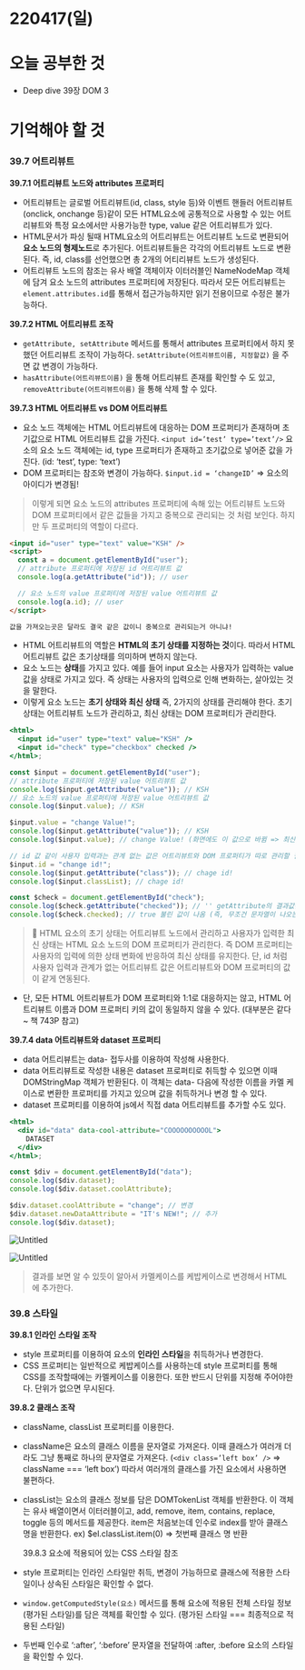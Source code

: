 # 220417(일)

# 오늘 공부한 것

- Deep dive 39장 DOM 3

# 기억해야 할 것

### 39.7 어트리뷰트

**39.7.1 어트리뷰트 노드와 attributes 프로퍼티**

- 어트리뷰트는 글로벌 어트리뷰트(id, class, style 등)와 이벤트 핸들러 어트리뷰트(onclick, onchange 등)같이 모든 HTML요소에 공통적으로 사용할 수 있는 어트리뷰트와 특정 요소에서만 사용가능한 type, value 같은 어트리뷰트가 있다.
- HTML문서가 파싱 될때 HTML요소의 어트리뷰트는 어트리뷰트 노드로 변환되어 **요소 노드의 형제노드**로 추가된다. 어트리뷰트들은 각각의 어트리뷰트 노드로 변환된다. 즉, id, class를 선언했으면 총 2개의 어티리뷰트 노드가 생성된다.
- 어트리뷰트 노드의 참조는 유사 배열 객체이자 이터러블인 NameNodeMap 객체에 담겨 요소 노드의 attributes 프로퍼티에 저장된다.
  따라서 모든 어트리뷰트는 `element.attributes.id`를 통해서 접근가능하지만 읽기 전용이므로 수정은 불가능하다.

**39.7.2 HTML 어트리뷰트 조작**

- `getAttribute, setAttribute` 메서드를 통해서 attributes 프로퍼티에서 하지 못했던 어트리뷰트 조작이 가능하다. `setAttribute(어트리뷰트이름, 지정할값)` 을 주면 값 변경이 가능하다.
- `hasAttribute(어트리뷰트이름)` 을 통해 어트리뷰트 존재를 확인할 수 도 있고, `removeAttribute(어트리뷰트이름)` 을 통해 삭제 할 수 있다.

**39.7.3 HTML 어트리뷰트 vs DOM 어트리뷰트**

- 요소 노드 객체에는 HTML 어트리뷰트에 대응하는 DOM 프로퍼티가 존재하며 초기값으로 HTML 어트리뷰트 값을 가진다.
  `<input id=’test’ type=’text’/>` 요소의 요소 노드 객체에는 id, type 프로퍼티가 존재하고 초기값으로 넣어준 값을 가진다. (id: ‘test’, type: ‘text’)
- DOM 프로퍼티는 참조와 변경이 가능하다. `$input.id = ‘changeID’` ⇒ 요소의 아이디가 변경됨!

> 이렇게 되면 요소 노드의 attributes 프로퍼티에 속해 있는 어트리뷰트 노드와 DOM 프로퍼티에서 같은 값들을 가지고 중복으로 관리되는 것 처럼 보인다. 하지만 두 프로퍼티의 역할이 다르다.

```html
<input id="user" type="text" value="KSH" />
<script>
  const a = document.getElementById("user");
  // attribute 프로퍼티에 저장된 id 어트리뷰트 값
  console.log(a.getAttribute("id")); // user

  // 요소 노드의 value 프로퍼티에 저장된 value 어트리뷰트 값
  console.log(a.id); // user
</script>

값을 가져오는곳은 달라도 결국 같은 값이니 중복으로 관리되는거 아니냐!
```

- HTML 어트리뷰트의 역할은 **HTML의 초기 상태를 지정하는 것**이다. 따라서 HTML 어트리뷰트 값은 초기상태를 의미하며 변하지 않는다.
- 요소 노드는 **상태**를 가지고 있다. 예를 들어 input 요소는 사용자가 입력하는 value 값을 상태로 가지고 있다. 즉 상태는 사용자의 입력으로 인해 변화하는, 살아있는 것을 말한다.
- 이렇게 요소 노드는 **초기 상태와 최신 상태** 즉, 2가지의 상태를 관리해야 한다. 초기 상태는 어트리뷰트 노드가 관리하고, 최신 상태는 DOM 프로퍼티가 관리한다.

```jsx
<html>
  <input id="user" type="text" value="KSH" />
  <input id="check" type="checkbox" checked />
</html>;

const $input = document.getElementById("user");
// attribute 프로퍼티에 저장된 value 어트리뷰트 값
console.log($input.getAttribute("value")); // KSH
// 요소 노드의 value 프로퍼티에 저장된 value 어트리뷰트 값
console.log($input.value); // KSH

$input.value = "change Value!";
console.log($input.getAttribute("value")); // KSH
console.log($input.value); // change Value! (화면에도 이 값으로 바뀜 => 최신 상태)

// id 값 같이 사용자 입력과는 관계 없는 값은 어트리뷰트와 DOM 프로퍼티가 따로 관리할 필요가 없으므로 항상 같은 값으로 연동된다.
$input.id = "change id!";
console.log($input.getAttribute("class")); // chage id!
console.log($input.classList); // chage id!

const $check = document.getElementById("check");
console.log($check.getAttribute("checked")); // '' getAttribute의 결과값은 항상 문자열이 나온다. (여기선 빈문자열)
console.log($check.checked); // true 불린 값이 나옴 (즉, 무조건 문자열이 나오는것이 아님)
```

> 📌 HTML 요소의 초기 상태는 어트리뷰트 노드에서 관리하고
> 사용자가 입력한 최신 상태는 HTML 요소 노드의 DOM 프로퍼티가 관리한다. 즉 DOM 프로퍼티는 사용자의 입력에 의한 상태 변화에 반응하여 최신 상태를 유지한다.
> 단, id 처럼 사용자 입력과 관계가 없는 어트리뷰트 값은 어트리뷰트와 DOM 프로퍼티의 값이 같게 연동된다.

- 단, 모든 HTML 어트리뷰트가 DOM 프로퍼티와 1:1로 대응하지는 않고, HTML 어트리뷰트 이름과 DOM 프로퍼티 키의 값이 동일하지 않을 수 있다. (대부분은 같다~ 책 743P 참고)

**39.7.4 data 어트리뷰트와 dataset 프로퍼티**

- data 어트리뷰트는 data- 접두사를 이용하여 작성해 사용한다.
- data 어트리뷰트로 작성한 내용은 dataset 프로퍼티로 취득할 수 있으면 이때 DOMStringMap 객체가 반환된다. 이 객체는 data- 다음에 작성한 이름을 카멜 케이스로 변환한 프로퍼티를 가지고 있으며 값을 취득하거나 변경 할 수 있다.
- dataset 프로퍼티를 이용하여 js에서 직접 data 어트리뷰트를 추가할 수도 있다.

```jsx
<html>
  <div id="data" data-cool-attribute="COOOOOOOOOOL">
    DATASET
  </div>
</html>;

const $div = document.getElementById("data");
console.log($div.dataset);
console.log($div.dataset.coolAttribute);

$div.dataset.coolAttribute = "change"; // 변경
$div.dataset.newDataAttribute = "IT's NEW!"; // 추가
console.log($div.dataset);
```

![Untitled](https://s3.us-west-2.amazonaws.com/secure.notion-static.com/4f43f2ad-8fa0-4a08-a898-9159ae5a9b61/Untitled.png?X-Amz-Algorithm=AWS4-HMAC-SHA256&X-Amz-Content-Sha256=UNSIGNED-PAYLOAD&X-Amz-Credential=AKIAT73L2G45EIPT3X45%2F20220417%2Fus-west-2%2Fs3%2Faws4_request&X-Amz-Date=20220417T133537Z&X-Amz-Expires=86400&X-Amz-Signature=3755b85881363d6763f6cce0b5b8cdc598295f844a82c6e1dd3b22f34501fb83&X-Amz-SignedHeaders=host&response-content-disposition=filename%20%3D%22Untitled.png%22&x-id=GetObject)

![Untitled](https://s3.us-west-2.amazonaws.com/secure.notion-static.com/73347116-0f0a-4a1d-b984-10a85545ce0e/Untitled.png?X-Amz-Algorithm=AWS4-HMAC-SHA256&X-Amz-Content-Sha256=UNSIGNED-PAYLOAD&X-Amz-Credential=AKIAT73L2G45EIPT3X45%2F20220417%2Fus-west-2%2Fs3%2Faws4_request&X-Amz-Date=20220417T133538Z&X-Amz-Expires=86400&X-Amz-Signature=2da93fe952a6c4e32a516adce08c195bea75514b5062d136ceb8fe31e985ebef&X-Amz-SignedHeaders=host&response-content-disposition=filename%20%3D%22Untitled.png%22&x-id=GetObject)

> 결과를 보면 알 수 있듯이 알아서 카멜케이스를 케밥케이스로 변경해서 HTML 에 추가한다.

### 39.8 스타일

**39.8.1 인라인 스타일 조작**

- style 프로퍼티를 이용하여 요소의 **인라인 스타일**을 취득하거나 변경한다.
- CSS 프로퍼티는 일반적으로 케밥케이스를 사용하는데 style 프로퍼티를 통해 CSS를 조작할때에는 카멜케이스를 이용한다.
  또한 반드시 단위를 지정해 주어야한다. 단위가 없으면 무시된다.

**39.8.2 클래스 조작**

- className, classList 프로퍼티를 이용한다.
- className은 요소의 클래스 이름을 문자열로 가져온다. 이때 클래스가 여러개 더라도 그냥 통째로 하나의 문자열로 가져온다. (`<div class=’left box’ />` ⇒ className === ‘left box’)
  따라서 여러개의 클래스를 가진 요소에서 사용하면 불편하다.
- classList는 요소의 클래스 정보를 담은 DOMTokenList 객체를 반환한다. 이 객체는 유사 배열이면서 이터러블이고, add, remove, item, contains, replace, toggle 등의 메서드를 제공한다.
  item은 처음보는데 인수로 index를 받아 클래스 명을 반환한다.
  ex) $el.classList.item(0) ⇒ 첫번째 클래스 명 반환

  39.8.3 요소에 적용되어 있는 CSS 스타일 참조

- style 프로퍼티는 인라인 스타일만 취득, 변경이 가능하므로 클래스에 적용한 스타일이나 상속된 스타일은 확인할 수 없다.
- `window.getComputedStyle(요소)` 메서드를 통해 요소에 적용된 전체 스타일 정보(평가된 스타일)를 담은 객체를 확인할 수 있다. (평가된 스타일 === 최종적으로 적용된 스타일)
- 두번째 인수로 ‘:after’, ‘:before’ 문자열을 전달하여 :after, :before 요소의 스타일을 확인할 수 있다.
